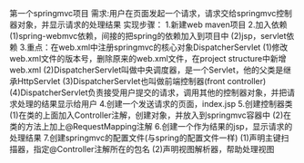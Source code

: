 第一个springmvc项目
需求:用户在页面发起一个请求，请求交给springmvc控制器对象，并显示请求的处理结果
实现步骤：
1.新建web maven项目
2.加入依赖
  (1)spring-webmvc依赖，间接的把spring的依赖加入到项目中
  (2)jsp，servlet依赖
3.重点：在web.xml中注册springmvc的核心对象DispatcherServlet
  (1)修改web.xml文件的版本号，删除原来的web.xml文件，在project structure中新增web.xml
  (2)DispatcherServlet叫做中央调度器，是一个Servlet，他的父类是继承HttpServlet
  (3)DispatcherServlet也叫做前端控制器(front controller)
  (4)DispatcherServlet负责接受用户提交的请求，调用其他的控制器对象，并把请求处理的结果显示给用户
4.创建一个发送请求的页面，index.jsp
5.创建控制器类
  (1)在类的上面加入Controller注解，创建对象，并放入到springmvc容器中
  (2)在类的方法上加上@RequestMapping注解
6.创建一个作为结果的jsp，显示请求的处理结果
7.创建springmvc的配置文件(与spring的配置文件一样)
  (1)声明主键扫描器，指定@Controller注解所在的包名
  (2)声明视图解析器，帮助处理视图